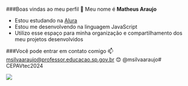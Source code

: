 ###Boas vindas ao meu perfil 💙
Meu nome é **Matheus Araujo**

- Estou estudando na [Alura](https://www.alura.com.br)
- Estou me desenvolvendo na linguagem JavaScript
- Utilizo esse espaço para minha organização e compartilhamento dos meu projetos desenvolvidos

###Você pode entrar em contato comigo 📫
msilvaaraujo@professor.educacao.sp.gov.br
😊
@msilvaaraujo# CEPAVtec2024

![](https://media0.giphy.com/media/v1.Y2lkPTc5MGI3NjExZ2k1OXI4ZzhxdXpzdWVjbnlleGg5Y3lycno0c3d4YmQ2YjBqdDNseCZlcD12MV9pbnRlcm5hbF9naWZfYnlfaWQmY3Q9Zw/l378AeyTYZKTLXiuY/giphy.gif)
